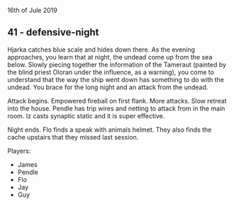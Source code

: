 16th of Jule 2019
## 41 - defensive-night
Hjarka catches blue scale and hides down there. As the evening approaches, you learn that at night, the undead come up from the sea below.
Slowly piecing together the information of the Tameraut (painted by the blind priest Oloran under the influence, as a warning), you come to understand that the way the ship went down has something to do with the undead.
You brace for the long night and an attack from the undead.

Attack begins. Empowered fireball on first flank. More attacks. Slow retreat into the house. Pendle has trip wires and netting to attack from in the main room. Iz casts synaptic static and it is super effective.

Night ends. Flo finds a speak with animals helmet.
They also finds the cache upstairs that they missed last session.

Players:
- James
- Pendle
- Flo
- Jay
- Guy
